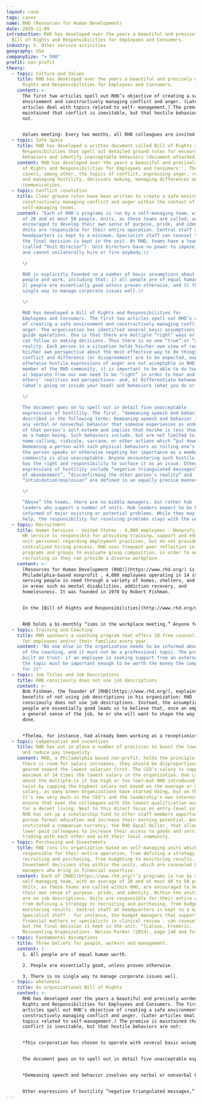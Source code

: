 ```yaml
---
layout: case
tags: cases
name: RHD (Resources for Human Development)
date: 2020-11-09
introduction: RHD has developed over the years a beautiful and precisely worded
  Bill of Rights and Responsibilities for Employees and Consumers.
industry: S. Other service activities
geography: USA
companySize: "> 500"
profit: non-profit
theory:
  - topic: Culture and Values
    title: RHD has developed over the years a beautiful and precisely worded Bill of
      Rights and Responsibilities for Employees and Consumers.
    content: >-
      The first two articles spell out RHD’s objective of creating a safe
      environment and constructively managing conflict and anger. (Later
      articles deal with topics related to self- management.) The premise is
      maintained that conflict is inevitable, but that hostile behaviors are
      not.


      Values meeting: Every two months, all RHD colleagues are invited to join the values implementation meeting, where people can bring up issues they have encountered with values in the workplace or suggest changes to the Bill of Rights and Responsibilities . The meeting is well attended. Bob Fishman, RHD’s founder, makes a point to be present every time.
  - topic: Safe Space
    title: RHD has developed a written document called Bill of Rights and
      Responsibilities that spell out detailed ground rules for encourage safe
      behaviors and identify inacceptable behaviors (document attached)
    content: RHD has developed over the years a beautiful and precisely worded "Bill
      of Rights and Responsibilities for Employees and Consumers''. The document
      covers, among other, the topics of conflict, expressing anger, recognizing
      and managing hostility, decisions making, managing differences and open
      communications.
  - topic: Conflict resolution
    title: Clear ground rules have been written to create a safe environment and
      constructively managing conflict and anger within the context of
      self-managing teams.
    content: "Each of RHD’s programs is run by a self-managing team, with an average
      of 20 and at most 50 people. Units, as these teams are called, are
      encouraged to develop their own sense of purpose, pride, and identity.
      Units are responsible for their entire operation. Central staff at
      headquarters is kept to a minimum. Specialist staff can counsel teams, but
      the final decision is kept in the unit. At RHD, teams have a team leader
      (called “Unit Director”). Unit Directors have no power to impose decisions
      and cannot unilaterally hire or fire anybody.\r

      \r

      RHD is explicitly founded on a number of basic assumptions about
      people and work, including that: 1) all people are of equal human worth,
      2) people are essentially good unless proven otherwise, and 3) there is no
      single way to manage corporate issues well.\r

      \r

      RHD has developed a Bill of Rights and Responsibilities for
      Employees and Consumers. The first two articles spell out RHD’s objective
      of creating a safe environment and constructively managing conflict and
      anger. The organisation has identified several basic assumptions, which
      guide operations. One is that there are multiple “right” ways or paths we
      can follow in making decisions. Thus there is no one “true” or “absolute”
      reality. Each person in a situation holds his/her own view of reality and
      his/her own perspective about the most effective way to do things. Whilst
      conflict and difference (or disagreement) are to be expected, explosive or
      otherwise hostile expressions of anger are not acceptable in RHD. As a
      member of the RHD community, it is important to be able to do two things:
      a) Separate from our own need to be “right” in order to hear and respect
      others’ realities and perspectives: and, b) Differentiate between thoughts
      (what’s going on inside your head) and behaviors (what you do or say).\r

      \r

      The document goes on to spell out in detail five unacceptable
      expressions of hostility. The first, “demeaning speech and behavior”, is
      described in the following terms: Demeaning speech and behavior involves
      any verbal or nonverbal behavior that someone experiences as undermining
      of that person’s self-esteem and implies that he/she is less than worthy
      as a human being. Such behaviors include, but are not limited to,
      name-calling, ridicule, sarcasm, or other actions which “put down” people.
      Demeaning a person with such physical behaviors as rolling one’s eyes when
      the person speaks or otherwise negating her importance as a member of the
      community is also unacceptable. Anyone encountering such hostile behavior
      has the right and responsibility to surface it as an issue. Other
      expressions of hostility include ”negative triangulated messages”, “threat
      of abandonment”, “disconfirming the other person’s reality” and
      “intimidation/explosion” are defined in an equally precise manner.\r

      \r

      “Above” the teams, there are no middle managers, but rather hub
      leaders who support a number of units. Hub leaders expect to be kept
      informed of major existing or potential problems. While they may advise or
      help, the responsibility for resolving problems stays with the unit."
  - topic: Recruitment
    title: Human Services - United States - 4,000 employees - Nonprofit  At RHD, the
      HR service is responsible for providing training, support and education of
      unit personnel regarding employment practices, but do not provide a
      centralized hiring process. RHD uses frequent peer reflection in all
      programs and groups to evaluate group composition, in order to adapt
      recruiting so they can provide a diverse workplace.
    content: >-
      [Resources for Human Development (RHD)](https://www.rhd.org/) is a
      Philadelphia-based nonprofit , 4,000 employees operating in 14 states,
      serving people in need through a variety of homes, shelters, and programs
      in areas such as mental disabilities, addiction recovery, and
      homelessness. It was founded in 1970 by Robert Fishman.


      In the [Bill of Rights and Responsibilities](http://www.rhd.org/docs/default-source/docs/RHDBillofRights.pdf?sfvrsn=0) (a document that spell out detailed ground rules for encouraging safe behaviors and identify inacceptable behaviors) is indicated that all programs and groups throughout the organization are requested to periodically look at the composition of the membership in their group, and to reflect on the reasons for and impacts of that composition. Based on such reflection, the group may want to make decisions about how it will move forward in creating and valuing a diverse membership.


      RHD holds a bi-monthly “isms in the workplace meeting.” Anyone feeling that the organization should pay attention to a specific form or occurrence of racism, sexism, or any other “-ism” can join the meeting. If noticed that the organization as a whole tends to hire disproportionately more white than black people, or that women generally don’t step into certain roles; there is no obvious party to confront; everyone is called to find a solution.
  - topic: Training and Coaching
    title: RHD sponsors a coaching program that offers 10 free counseling sessions
      for employees and/or their families every year.
    content: "No one else in the organization needs to be informed about the theme
      of the coaching, and it must not be a professional topic. The program is
      built on trust: if an employee is seeking support from an external coach,
      the topic must be important enough to be worth the money the company pays
      for it"
  - topic: Job Titles and Job Descriptions
    title: RHD consciously does not use job descriptions
    content: >-
      Bob Fishman, the founder of [RHD](https://www.rhd.org/), explains the
      benefits of not using job descriptions in his organization: RHD
      consciously does not use job descriptions. Instead, the assumption that
      people are essentially good leads us to believe that, once an employee has
      a general sense of the job, he or she will want to shape the way it is
      done.


      *Thelma, for instance, had already been working as a receptionist at our new outpatient clinic for many years when she asked me for a job description. … I felt, and so told her, that it was absurd for me to define the details of her work since she was already doing a quality job. One of her outstanding behaviors was the kindness with which she greeted our clients, brought them coffee, and made sure that the therapist took them into the therapy room in a timely manner. Delineating her kindness was impossible: words would never have done justice to her heartfelt warmth. Thelma already knew how to perform her job and a detailed job description, I believed, would have done her more harm than good. … There is no single way to define a job, and no supervisor has the answer to how another person’s job should be performed. If … I imposed my view on her job, the corporation would, in effect, lose her special contribution - her way of managing the relationship between people. That would have been a great loss.*
  - topic: Compensation and incentives
    title: RHD has put in place a number of practices to boost the lowest salaries
      and reduce pay inequality
    content: RHD, a Philadelphia based non-profit, holds the principle that when
      there is room for salary increases, they should be disproportionately
      geared toward the lowest salaries first. The CEO’s salary is capped to a
      maximum of 14 times the lowest salary in the organization. One can argue
      about the multiple―is it too high or too low?―but RHD introduced a clever
      twist by capping the highest salary not based on the average or median
      salary, as many Green Organizations have started doing, but on the lowest.
      It’s now very much in the CEO’s and the leadership’s own interest to
      ensure that even the colleagues with the lowest qualification earn enough
      for a decent living. Next to this direct focus on entry-level salaries,
      RHD has set up a scholarship fund to offer staff members opportunities to
      pursue formal education and increase their earning potential. And it has
      instituted a companion currency, the RHD Equal Dollar, that allows
      lower-paid colleagues to increase their access to goods and services by
      trading with each other and with their local community.
  - topic: Purchasing and Investments
    title: RHD runs its organization based on self-managing units which are
      responsible for their entire operation, from defining a strategy to
      recruiting and purchasing, from budgeting to monitoring results.
      Investment decisions stay within the units, which are counseled by budget
      managers who bring in financial expertise.
    content: Each of [RHD](https://www.rhd.org/)’s programs is run by a
      self-managing team, with an average of 20 and at most 40 to 50 people.
      Units, as these teams are called within RHD, are encouraged to develop
      their own sense of purpose, pride, and identity. Within the units, there
      are no job descriptions. Units are responsible for their entire operation,
      from defining a strategy to recruiting and purchasing, from budgeting to
      monitoring results. Central staff at headquarters is kept to a minimum.
      Specialist staff - for instance, the budget managers that support teams in
      financial matters or specialists in clinical review - can counsel teams,
      but the final decision is kept in the unit. ^[Laloux, Frederic.
      Reinventing Organizations. Nelson Parker (2014), page 148 and following]
  - topic: Fundamental Assumptions
    title: Three beliefs for people, workers and management.
    content: |-
      1. All people are of equal human worth.

      2. People are essentially good, unless proven otherwise.

      3. There is no single way to manage corporate issues well.
  - topic: wholeness
    title: An organizational Bill of Rights
    content: >-
      RHD has developed over the years a beautiful and precisely worded Bill of
      Rights and Responsibilities for Employees and Consumers. The first two
      articles spell out RHD’s objective of creating a safe environment and
      constructively managing conflict and anger. (Later articles deal with
      topics related to self-management.) The premise is maintained that
      conflict is inevitable, but that hostile behaviors are not:


      *This corporation has chosen to operate with several basic assumptions. One of those assumptions is that there are multiple “right” ways or paths we can follow in making decisions, thus there is no one “true” or “absolute” reality. Each person in a situation holds his/ her own view of reality, and his/ her own perspective about the most effective way to do things. This assumption allows us to recognize that conflict is inevitable and that people will disagree in the workplace. While conflict and difference (or disagreement) are to be expected, explosive or otherwise hostile expressions of anger are not acceptable in RHD. As a member of the RHD community, it is important to be able to do two things: a) Separate from our own need to be “right” in order to hear and respect others’ realities and perspectives: and, b) Differentiate between thoughts (what’s going on inside your head) and behaviors (what you do or say).^\[Robert Fishman and Barbara Fishman, The Common Good Corporation: The Experiment Has Worked! (Philadelphia: The Journey to Oz Press, 2006), 165.]*


      The document goes on to spell out in detail five unacceptable expressions of hostility. The first, demeaning speech and behavior, is described in the following terms:


      *Demeaning speech and behavior involves any verbal or nonverbal behavior that someone experiences as undermining of that person’s self-esteem and implies that he/she is less than worthy as a human being. Such behaviors include, but are not limited to, name-calling, ridicule, sarcasm, or other actions which “put down” people. Demeaning a person with such physical behaviors as rolling one’s eyes when the person speaks or otherwise negating her importance as a member of the community is also unacceptable. Anyone encountering such hostile behavior has the right and responsibility to surface it as an issue.^\[Robert Fishman and Barbara Fishman, The Common Good Corporation: The Experiment Has Worked! (Philadelphia: The Journey to Oz Press, 2006), 165.]*


      Other expressions of hostility ”negative triangulated messages,” “threat of abandonment,” “disconfirming the other person’s reality,” and “intimidation/explosion” are defined in an equally precise manner.^[Laloux, Frederic (2014-02-09). Reinventing Organizations: A Guide to Creating Organizations Inspired by the Next Stage of Human Consciousness (Kindle Locations 3332-3349). Nelson Parker. Kindle Edition.]
---
```

